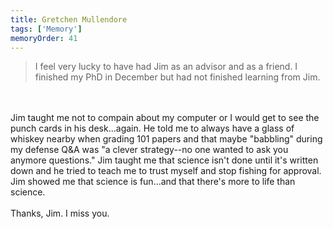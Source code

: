 ```yaml
---
title: Gretchen Mullendore 
tags: ['Memory']
memoryOrder: 41
---
```

>I feel very lucky to have had Jim as an advisor and as a friend. I finished my PhD in December but had not finished learning from Jim. <br /><br />Jim taught me not to compain about my computer or I would get to see the punch cards in his desk...again. He told me to always have a glass of whiskey nearby when grading 101 papers and that maybe &quot;babbling&quot; during my defense Q&amp;A was &quot;a clever strategy--no one wanted to ask you anymore questions.&quot; Jim taught me that science isn't done until it's written down and he tried to teach me to trust myself and stop fishing for approval. Jim showed me that science is fun...and that there's more to life than science. <br /><br />Thanks, Jim. I miss you.